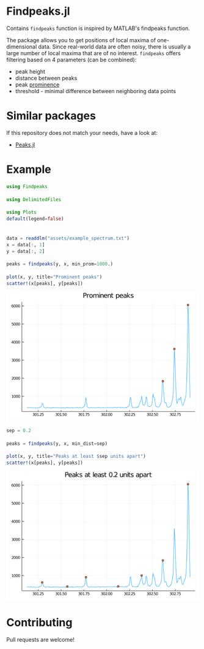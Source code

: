# Findpeaks.jl

Contains `findpeaks` function is inspired by MATLAB's findpeaks function.

The package allows you to get positions of local maxima of one-dimensional data.
Since real-world data are often noisy, there is usually a large number of local maxima that are of no interest.
`findpeaks` offers filtering based on 4 parameters (can be combined):
* peak height
* distance between peaks
* peak [prominence](https://en.wikipedia.org/wiki/Topographic_prominence)
* threshold - minimal difference between neighboring data points

# Similar packages

If this repository does not match your needs, have a look at:
* [Peaks.jl](https://github.com/halleysfifthinc/Peaks.jl)


# Example

```julia
using Findpeaks

using DelimitedFiles

using Plots
default(legend=false)


data = readdlm("assets/example_spectrum.txt")
x = data[:, 1]
y = data[:, 2]

peaks = findpeaks(y, x, min_prom=1000.)

plot(x, y, title="Prominent peaks")
scatter!(x[peaks], y[peaks])
```

![](examples/prom_peaks.png)

```julia
sep = 0.2

peaks = findpeaks(y, x, min_dist=sep)

plot(x, y, title="Peaks at least $sep units apart")
scatter!(x[peaks], y[peaks])
```

![](examples/dist_peaks.png)



# Contributing

Pull requests are welcome!
